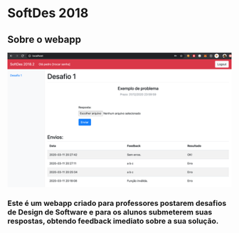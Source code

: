 # SoftDes 2018

## Sobre o webapp

![Screenshot](img/home.png)

### Este é um webapp criado para professores postarem desafios de Design de Software e para os alunos submeterem suas respostas, obtendo feedback imediato sobre a sua solução.
